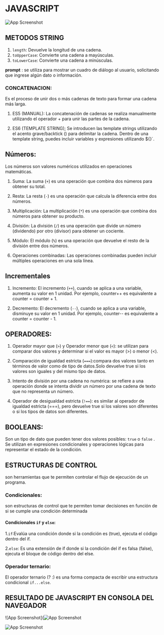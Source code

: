 # JAVASCRIPT

![App Screenshot](https://cdn.fordhamram.com/wp-content/uploads/Best-Online-JavaScript-Courses-750x300.png)

## METODOS STRING

1. `length`: Devuelve la longitud de una cadena.
3. `toUpperCase`: Convierte una cadena a mayúsculas.
4. `toLowerCase`: Convierte una cadena a minúsculas.

**prompt** : se utiliza para mostrar un cuadro de diálogo al usuario, solicitando que ingrese algún dato o información.



### CONCATENACION:
Es el proceso de unir dos o más cadenas de texto para formar una cadena más larga.
1. ES5 (MANUAL):
La concatenación de cadenas se realiza manualmente utilizando el operador + para unir las partes de la cadena.

2. ES6 (TEMPLATE STRING);
Se introducen las template strings utilizando el acento grave/backtick () para delimitar la cadena. Dentro de una template string, puedes incluir variables y expresiones utilizando ${}`.

## Números:
Los números son valores numéricos utilizados en operaciones matemáticas.

1. Suma:
La suma (`+`) es una operación que combina dos números para obtener su total.

2. Resta:
La resta (`-`) es una operación que calcula la diferencia entre dos números.

3. Multiplicación:
La multiplicación (`*`) es una operación que combina dos números para obtener su producto.

4. División:
La división (`/`) es una operación que divide un número (dividendo) por otro (divisor) para obtener un cociente.

5. Módulo:
El módulo (`%`) es una operación que devuelve el resto de la división entre dos números.

6. Operaciones combinadas:
Las operaciones combinadas pueden incluir múltiples operaciones en una sola línea. 

## Incrementales

1. Incremento:
El incremento (`++`), cuando se aplica a una variable, aumenta su valor en 1 unidad. Por ejemplo, counter++ es equivalente a counter = counter + 1.

2. Decremento:
El decremento (`--`), cuando se aplica a una variable, disminuye su valor en 1 unidad. Por ejemplo, counter-- es equivalente a counter = counter - 1.

## OPERADORES: 
1. Operador mayor que (`>`) y Operador menor que (`<`): se utilizan para comparar dos valores y determinar si el valor es mayor (>) o menor (<).

2. Comparación de igualdad estricta (`===`):compara dos valores tanto en términos de valor como de tipo de datos.Solo devuelve true si los valores son iguales y del mismo tipo de datos.

3. Intento de división por una cadena no numérica: se refiere a una operación donde se intenta dividir un número por una cadena de texto que no representa un número. 

4. Operador de desigualdad estricta (`!==`): es similar al operador de igualdad estricta (===), pero devuelve true si los valores son diferentes o si los tipos de datos son diferentes.


## BOOLEANS: 
Son un tipo de dato que pueden tener dos valores posibles: `true` o `false` . Se utilizan en expresiones condicionales y operaciones lógicas para representar el estado de la condición.

## ESTRUCTURAS DE CONTROL
son herramientas que te permiten controlar el flujo de ejecución de un programa.

### Condicionales:
son estructuras de control que te permiten tomar decisiones en función de si se cumple una condición determinada
#### Condicionales `if` y `else`:
1.`if`:Evalúa una condición donde si la condición es (true), ejecuta el  código dentro del if. 

2.`else`: Es una extensión de if donde si la condición del if es falsa (false), ejecuta el bloque de código dentro del else.

### Operador ternario:
El operador ternario (? :) es una forma compacta de escribir una estructura condicional `if...else`. 



## RESULTADO DE JAVASCRIPT EN CONSOLA DEL NAVEGADOR

![App Screenshot](![App Screenshot](https://i.ibb.co/fHdT5kp/js-1.pngg)


![App Screenshot](https://i.ibb.co/P5N53H0/js-2.png)


